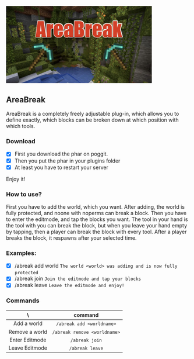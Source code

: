 <img src="/assets/logo.jpg" width="400px">  

## AreaBreak

AreaBreak is a completely freely adjustable plug-in, 
which allows you to define exactly, 
which blocks can be broken down at which position with which tools.

### Download

- [x] First you download the phar on poggit.
- [x] Then you put the phar in your plugins folder
- [x] At least you have to restart your server

Enjoy it!

### How to use?

First you have to add the world, which you want.
After adding, the world is fully protected, and noone with noperms can break a block.
Then you have to enter the editmode, and tap the blocks you want.
The tool in your hand is the tool with you can break the block,
but when you leave your hand empty by tapping, then a player can break the block with every tool.
After a player breaks the block, it respawns after your selected time.

### Examples:

- [x] /abreak add world `The world <world> was adding and is now fully protected`
- [x] /abreak join `Join the editmode and tap your blocks`
- [x] /abreak leave `Leave the editmode and enjoy!`

### Commands

| \ |command|
|:--:|:--:|
|Add a world|`/abreak add <worldname>`|
|Remove a world|`/abreak remove <worldname>`|
|Enter Editmode|`/abreak join`|
|Leave Editmode|`/abreak leave`|
